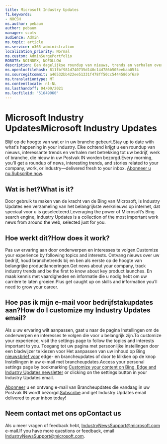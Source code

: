 ```yaml
---
title: Microsoft Industry Updates
f1.keywords:
- NOCSH
ms.author: pebaum
author: pebaum
manager: scotv
audience: Admin
ms.topic: article
ms.service: o365-administration
localization_priority: Normal
ms.custom: AdminSurgePortfolio
ROBOTS: NOINDEX, NOFOLLOW
description: Een dagelijkse roundup van nieuws, trends en verhalen over uw bedrijf, werk of branche die nieuw in uw Postvak IN wordt bezorgd.
ms.openlocfilehash: 811fbf981d740735d140c14d786b505eebaa05f4
ms.sourcegitcommit: a46532bb422ee51331f478ff50cc5444586bf6a9
ms.translationtype: MT
ms.contentlocale: nl-NL
ms.lasthandoff: 04/09/2021
ms.locfileid: "51649960"
---
```

# <a name="microsoft-industry-updates"></a><span data-ttu-id="8231d-103">Microsoft Industry Updates</span><span class="sxs-lookup"><span data-stu-id="8231d-103">Microsoft Industry Updates</span></span>

<span data-ttu-id="8231d-104">Blijf op de hoogte van wat er in uw branche gebeurt.</span><span class="sxs-lookup"><span data-stu-id="8231d-104">Stay up to date with what's happening in your industry.</span></span> <span data-ttu-id="8231d-105">Elke ochtend krijgt u een roundup van nieuws, interessante trends en verhalen met betrekking tot uw bedrijf, werk of branche, die nieuw in uw Postvak IN worden bezorgd.</span><span class="sxs-lookup"><span data-stu-id="8231d-105">Every morning, you'll get a roundup of news, interesting trends, and stories related to your company, work, or industry—delivered fresh to your inbox.</span></span> <span data-ttu-id="8231d-106">[Abonneer u nu.](https://www.bing.com/news/professional?pn=setting&mkt=en-us&asnl=1&form)</span><span class="sxs-lookup"><span data-stu-id="8231d-106">[Subscribe now](https://www.bing.com/news/professional?pn=setting&mkt=en-us&asnl=1&form).</span></span>

## <a name="what-is-it"></a><span data-ttu-id="8231d-107">Wat is het?</span><span class="sxs-lookup"><span data-stu-id="8231d-107">What is it?</span></span>

<span data-ttu-id="8231d-108">Door gebruik te maken van de kracht van de Bing van Microsoft, is Industry Updates een verzameling van het belangrijkste werknieuws op internet, dat speciaal voor u is geselecteerd.</span><span class="sxs-lookup"><span data-stu-id="8231d-108">Leveraging the power of Microsoft’s Bing search engine, Industry Updates is a collection of the most important work news from around the web, selected just for you.</span></span>

## <a name="how-does-it-work"></a><span data-ttu-id="8231d-109">Hoe werkt dit?</span><span class="sxs-lookup"><span data-stu-id="8231d-109">How does it work?</span></span>

<span data-ttu-id="8231d-110">Pas uw ervaring aan door onderwerpen en interesses te volgen.</span><span class="sxs-lookup"><span data-stu-id="8231d-110">Customize your experience by following topics and interests.</span></span> <span data-ttu-id="8231d-111">Ontvang nieuws over uw bedrijf, houd branchetrends bij en ben als eerste op de hoogte van belangrijke productlanceringen.</span><span class="sxs-lookup"><span data-stu-id="8231d-111">Get news about your company, track industry trends and be the first to know about key product launches.</span></span> <span data-ttu-id="8231d-112">En maak kennis met vaardigheden en informatie die u nodig hebt om uw carrière te laten groeien.</span><span class="sxs-lookup"><span data-stu-id="8231d-112">Plus get caught up on skills and information you’ll need to grow your career.</span></span>

## <a name="how-do-i-customize-my-industry-updates-email"></a><span data-ttu-id="8231d-113">Hoe pas ik mijn e-mail voor bedrijfstakupdates aan?</span><span class="sxs-lookup"><span data-stu-id="8231d-113">How do I customize my Industry Updates email?</span></span>

<span data-ttu-id="8231d-114">Als u uw ervaring wilt aanpassen, gaat u naar de pagina Instellingen om de onderwerpen en interesses te volgen die voor u belangrijk zijn.</span><span class="sxs-lookup"><span data-stu-id="8231d-114">To customize your experience, visit the settings page to follow the topics and interests important to you.</span></span> <span data-ttu-id="8231d-115">Toegang tot uw pagina met persoonlijke instellingen door een bladwijzer te kiezen voor Het aanpassen van uw inhoud op Bing [nieuwsbrief voor](https://www.bing.com/news/professional?pn=setting&mkt=en-us&form=BAWLOG&frb=1) edge- en brancheupdates of door te klikken op de knop Instellingen in uw e-mail met brancheupdates.</span><span class="sxs-lookup"><span data-stu-id="8231d-115">Access your personal settings page by bookmarking [Customize your content on Bing, Edge and Industry Updates newsletter](https://www.bing.com/news/professional?pn=setting&mkt=en-us&form=BAWLOG&frb=1) or clicking on the settings button in your Industry Updates email.</span></span>

<span data-ttu-id="8231d-116">[Abonneer](https://www.bing.com/news/professional?pn=setting&mkt=en-us&asnl=1&form=BAWLOG&frb=1) u en ontvang e-mail van Brancheupdates die vandaag in uw Postvak IN wordt bezorgd.</span><span class="sxs-lookup"><span data-stu-id="8231d-116">[Subscribe](https://www.bing.com/news/professional?pn=setting&mkt=en-us&asnl=1&form=BAWLOG&frb=1) and get Industry Updates email delivered to your inbox today!</span></span>

## <a name="contact-us"></a><span data-ttu-id="8231d-117">Neem contact met ons op</span><span class="sxs-lookup"><span data-stu-id="8231d-117">Contact us</span></span>

<span data-ttu-id="8231d-118">Als u meer vragen of feedback hebt, <IndustryNewsSupport@microsoft.com> e-mail.</span><span class="sxs-lookup"><span data-stu-id="8231d-118">If you have more questions or feedback, email <IndustryNewsSupport@microsoft.com>.</span></span>

